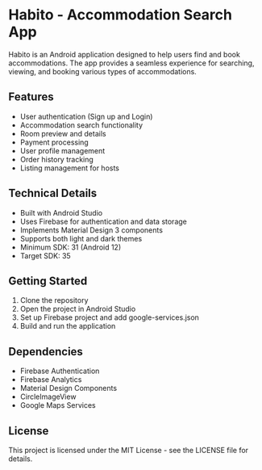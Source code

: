 # Habito - Accommodation Search App

Habito is an Android application designed to help users find and book accommodations. The app provides a seamless experience for searching, viewing, and booking various types of accommodations.

## Features

- User authentication (Sign up and Login)
- Accommodation search functionality
- Room preview and details
- Payment processing
- User profile management
- Order history tracking
- Listing management for hosts

## Technical Details

- Built with Android Studio
- Uses Firebase for authentication and data storage
- Implements Material Design 3 components
- Supports both light and dark themes
- Minimum SDK: 31 (Android 12)
- Target SDK: 35

## Getting Started

1. Clone the repository
2. Open the project in Android Studio
3. Set up Firebase project and add google-services.json
4. Build and run the application

## Dependencies

- Firebase Authentication
- Firebase Analytics
- Material Design Components
- CircleImageView
- Google Maps Services

## License

This project is licensed under the MIT License - see the LICENSE file for details. 
